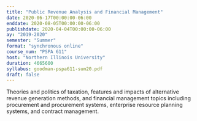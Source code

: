 ```yaml
---
title: "Public Revenue Analysis and Financial Management"
date: 2020-06-17T00:00:00-06:00
enddate: 2020-08-05T00:00:00-06:00
publishdate: 2020-04-04T00:00:00-06:00
ay: "2019-2020"
semester: "Summer"
format: "synchronous online"
course_num: "PSPA 611"
host: "Northern Illinois University"
duration: 4665600
syllabus: goodman-pspa611-sum20.pdf
draft: false
---
```


Theories and politics of taxation, features and impacts of alternative revenue generation methods, and financial management topics including procurement and procurement systems, enterprise resource planning systems, and contract management.
